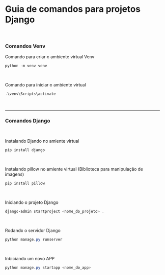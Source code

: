 # Guia de comandos para projetos Django
<br>

### Comandos Venv

Comando para criar o ambiente virtual Venv

~~~~powershell
python -m venv venv
~~~~
<br>

Comando para iniciar o ambiente virtual

~~~~powershell
.\venv\Scripts\activate
~~~~
<br>

___

### Comandos Django
<br>

Instalando Djando no amiente virtual

~~~~powershell
pip install django
~~~~
<br>

Instalando pillow no amiente virtual (Biblioteca para manipulação de imagens)

~~~~powershell
pip install pillow
~~~~
<br>

Iniciando o projeto Django

~~~~powershell
django-admin startproject <nome_do_projeto> .
~~~~
<br>

Rodando o servidor Django

~~~~powershell
python manage.py runserver
~~~~
<br>


Inbiciando um novo APP

~~~~powershell
python manage.py startapp <nome_do_app>
~~~~
<br>